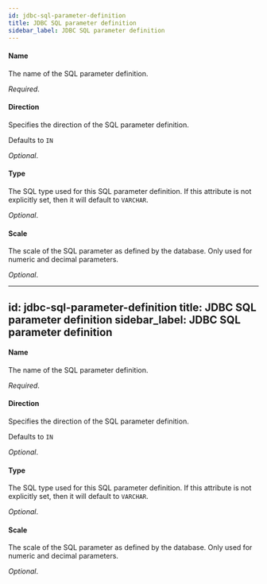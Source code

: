 ```yaml
---
id: jdbc-sql-parameter-definition
title: JDBC SQL parameter definition
sidebar_label: JDBC SQL parameter definition
---
```

#### Name
The name of the SQL parameter definition.

<i>Required</i>.

#### Direction
Specifies the direction of the SQL parameter definition. 

Defaults to <code>IN</code> 

<i>Optional</i>.

#### Type
The SQL type used for this SQL parameter definition. If this attribute is not explicitly set, then it will default to <code>VARCHAR</code>.

<i>Optional</i>.

#### Scale
The scale of the SQL parameter as defined by the database. Only used for numeric and decimal parameters. 

<i>Optional</i>.

---
id: jdbc-sql-parameter-definition
title: JDBC SQL parameter definition
sidebar_label: JDBC SQL parameter definition
---
#### Name
The name of the SQL parameter definition.

<i>Required</i>.

#### Direction
Specifies the direction of the SQL parameter definition. 

Defaults to <code>IN</code> 

<i>Optional</i>.

#### Type
The SQL type used for this SQL parameter definition. If this attribute is not explicitly set, then it will default to <code>VARCHAR</code>.

<i>Optional</i>.

#### Scale
The scale of the SQL parameter as defined by the database. Only used for numeric and decimal parameters. 

<i>Optional</i>.

